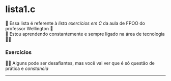 # lista1.c
🚩 Essa lista é referente à *lista exercícios em C* da aula de FPOO do professor Wellington 🚩 <br>
🤗 Estou aprendendo constantemente e sempre ligado na área de tecnologia 👨‍💻 <br>
### Exercícios
😶‍🌫️ Alguns pode ser desafiantes, mas você vai ver que é só questão de prática e *constancia* <br> 
<hr>



